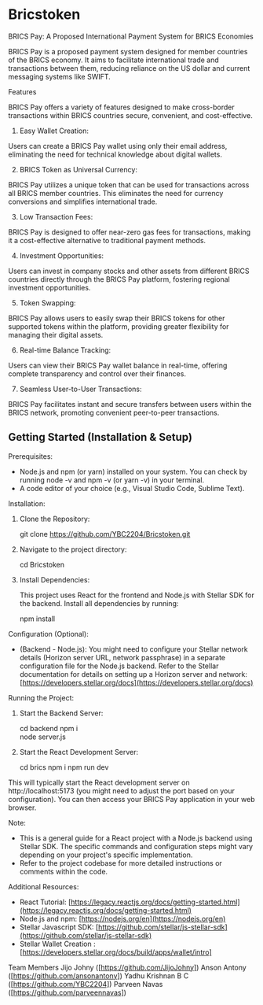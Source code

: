 # Bricstoken
BRICS Pay: A Proposed International Payment System for BRICS Economies

BRICS Pay is a proposed payment system designed for member countries of the BRICS economy. It aims to facilitate international trade and transactions between them, reducing reliance on the US dollar and current messaging systems like SWIFT.

Features

BRICS Pay offers a variety of features designed to make cross-border transactions within BRICS countries secure, convenient, and cost-effective.

1. Easy Wallet Creation:

Users can create a BRICS Pay wallet using only their email address, eliminating the need for technical knowledge about digital wallets.

2. BRICS Token as Universal Currency:

BRICS Pay utilizes a unique token that can be used for transactions across all BRICS member countries. This eliminates the need for currency conversions and simplifies international trade.

3. Low Transaction Fees:

BRICS Pay is designed to offer near-zero gas fees for transactions, making it a cost-effective alternative to traditional payment methods.

4. Investment Opportunities:

Users can invest in company stocks and other assets from different BRICS countries directly through the BRICS Pay platform, fostering regional investment opportunities.

5. Token Swapping:

BRICS Pay allows users to easily swap their BRICS tokens for other supported tokens within the platform, providing greater flexibility for managing their digital assets.

6. Real-time Balance Tracking:

Users can view their BRICS Pay wallet balance in real-time, offering complete transparency and control over their finances.

7. Seamless User-to-User Transactions:

BRICS Pay facilitates instant and secure transfers between users within the BRICS network, promoting convenient peer-to-peer transactions.


## Getting Started (Installation & Setup)

Prerequisites:

* Node.js and npm (or yarn) installed on your system. You can check by running node -v and npm -v (or yarn -v) in your terminal.
* A code editor of your choice (e.g., Visual Studio Code, Sublime Text).

Installation:

1. Clone the Repository:

      git clone https://github.com/YBC2204/Bricstoken.git
   

2. Navigate to the project directory:

      cd Bricstoken
   

3. Install Dependencies:

   This project uses React for the frontend and Node.js with Stellar SDK for the backend. Install all dependencies by running:

      npm install
   

Configuration (Optional):

*  (Backend - Node.js): You might need to configure your Stellar network details (Horizon server URL, network passphrase) in a separate configuration file for the Node.js backend. Refer to the Stellar documentation for details on setting up a Horizon server and network: [https://developers.stellar.org/docs](https://developers.stellar.org/docs)

Running the Project:

1. Start the Backend Server:

   cd backend
   npm i  
   node server.js
   

2. Start the React Development Server:
      
      cd brics
      npm i
      npm run dev
   

This will typically start the React development server on http://localhost:5173 (you might need to adjust the port based on your configuration). You can then access your BRICS Pay application in your web browser.

Note:

* This is a general guide for a React project with a Node.js backend using Stellar SDK. The specific commands and configuration steps might vary depending on your project's specific implementation.
* Refer to the project codebase for more detailed instructions or comments within the code.

Additional Resources:

* React Tutorial: [https://legacy.reactjs.org/docs/getting-started.html](https://legacy.reactjs.org/docs/getting-started.html)
* Node.js and npm: [https://nodejs.org/en](https://nodejs.org/en)
* Stellar Javascript SDK: [https://github.com/stellar/js-stellar-sdk](https://github.com/stellar/js-stellar-sdk)
* Stellar Wallet Creation :[https://developers.stellar.org/docs/build/apps/wallet/intro]



Team Members
Jijo Johny ([https://github.com/JijoJohny])
Anson Antony ([https://github.com/ansonantony])
Yadhu Krishnan B C ([https://github.com/YBC2204])
Parveen Navas ([https://github.com/parveennavas])
